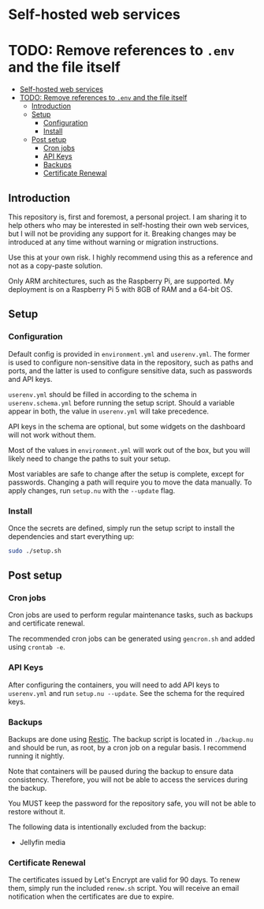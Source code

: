 # Self-hosted web services
# TODO: Remove references to `.env` and the file itself
- [Self-hosted web services](#self-hosted-web-services)
- [TODO: Remove references to `.env` and the file itself](#todo-remove-references-to-env-and-the-file-itself)
  - [Introduction](#introduction)
  - [Setup](#setup)
    - [Configuration](#configuration)
    - [Install](#install)
  - [Post setup](#post-setup)
    - [Cron jobs](#cron-jobs)
    - [API Keys](#api-keys)
    - [Backups](#backups)
    - [Certificate Renewal](#certificate-renewal)

## Introduction
This repository is, first and foremost, a personal project. I am sharing it to help others who may be
interested in self-hosting their own web services, but I will not be providing any support for it.
Breaking changes may be introduced at any time without warning or migration instructions.

Use this at your own risk. I highly recommend using this as a reference and not as a copy-paste solution.

Only ARM architectures, such as the Raspberry Pi, are supported. My deployment is on a Raspberry Pi 5 with
8GB of RAM and a 64-bit OS.

## Setup

### Configuration
Default config is provided in `environment.yml` and `userenv.yml`. The former is used to configure non-sensitive
data in the repository, such as paths and ports, and the latter is used to configure sensitive data, such as
passwords and API keys.

`userenv.yml` should be filled in according to the schema in `userenv.schema.yml` before running the setup script.
Should a variable appear in both, the value in `userenv.yml` will take precedence.

API keys in the schema are optional, but some widgets on the dashboard will not work without them.

Most of the values in `environment.yml` will work out of the box, but you will likely need to change the
paths to suit your setup.

Most variables are safe to change after the setup is complete, except for passwords. Changing a path will
require you to move the data manually. To apply changes, run `setup.nu` with the `--update` flag.

### Install
Once the secrets are defined, simply run the setup script to install the dependencies
and start everything up:
```bash
sudo ./setup.sh
```

## Post setup

### Cron jobs
Cron jobs are used to perform regular maintenance tasks, such as backups and certificate renewal.

The recommended cron jobs can be generated using `gencron.sh` and added using `crontab -e`.

### API Keys
After configuring the containers, you will need to add API keys to `userenv.yml` and run `setup.nu --update`.
See the schema for the required keys.

### Backups
Backups are done using [Restic](https://restic.net/). The backup script is located in `./backup.nu` and should
be run, as root, by a cron job on a regular basis. I recommend running it nightly.

Note that containers will be paused during the backup to ensure data consistency. Therefore, you will not be able
to access the services during the backup.

You MUST keep the password for the repository safe, you will not be able to restore without it.

The following data is intentionally excluded from the backup:
- Jellyfin media

### Certificate Renewal
The certificates issued by Let's Encrypt are valid for 90 days. To renew them, simply run the included
`renew.sh` script. You will receive an email notification when the certificates are due to expire.
